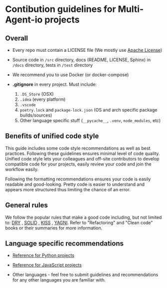 # Contibution guidelines for Multi-Agent-io projects

## Overall

* Every repo must contain a LICENSE file (We mostly use [Apache License](https://www.apache.org/licenses/LICENSE-2.0))

* Source code in `/src` directory, docs (README, LICENSE, Sphinx) in `/docs` directory, tests in `/test` directory

* We recommend you to use Docker (or docker-compose)

* **.gitignore** in every project. Must include:

    1. `.DS_Store` (OSX)
    2. `.idea` (every platform)
    3. `.vscode`
    4. `poetry.lock` and `package-lock.json` (OS and arch specific package builds/sources)
    4. Other language specific stuff (`__pycache__`, `.venv`, `node_modules`, etc)

## Benefits of unified code style

This guide includes some code style recommendations as well as best practices. Following these guidelines ensures
minimal level of code quality. Unified code style lets your colleagues and off-site contributors to develop compatible
code for your projects, easily review your code and join the workflow easily.

Following the formatting recommendations ensures your code is easily readable and good-looking. Pretty code is easier to
understand and appears more structured thus limiting the chance of an error.

## General rules

We follow the popular rules that make a good code including, but not limited to:
[DRY](https://www.digitalocean.com/community/tutorials/what-is-dry-development)
, [SOLID](https://www.digitalocean.com/community/conceptual_articles/s-o-l-i-d-the-first-five-principles-of-object-oriented-design)
, [KISS](https://people.apache.org/~fhanik/kiss.html)
, [YAGNI](https://dev.to/richardwynn/yagni-principle-in-100-seconds-1i6j). Refer to "Refactoring" and "Clean code" books
or their summaries for more information.

## Language specific recommendations

* [Reference for Python projects](/python/)

* [Reference for JavaScript projects](/javascript/)

* Other languages - feel free to submit guidelines and recommendations for any other languages you are familiar with.
